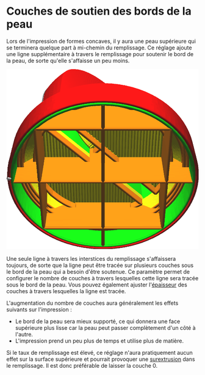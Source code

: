 Couches de soutien des bords de la peau
====
Lors de l'impression de formes concaves, il y aura une peau supérieure qui se terminera quelque part à mi-chemin du remplissage. Ce réglage ajoute une ligne supplémentaire à travers le remplissage pour soutenir le bord de la peau, de sorte qu'elle s'affaisse un peu moins.

![Un contour est créé à travers le remplissage sous le bord de la peau](../../../articles/images/skin_edge_support_thickness.png)

Une seule ligne à travers les interstices du remplissage s'affaissera toujours, de sorte que la ligne peut être tracée sur plusieurs couches sous le bord de la peau qui a besoin d'être soutenue. Ce paramètre permet de configurer le nombre de couches à travers lesquelles cette ligne sera tracée sous le bord de la peau. Vous pouvez également ajuster l'[épaisseur](skin_edge_support_thickness.md) des couches à travers lesquelles la ligne est tracée.

L'augmentation du nombre de couches aura généralement les effets suivants sur l'impression :
* Le bord de la peau sera mieux supporté, ce qui donnera une face supérieure plus lisse car la peau peut passer complètement d'un côté à l'autre.
* L'impression prend un peu plus de temps et utilise plus de matière.

Si le taux de remplissage est élevé, ce réglage n'aura pratiquement aucun effet sur la surface supérieure et pourrait provoquer une [surextrusion](../troubleshooting/overextrusion.md) dans le remplissage. Il est donc préférable de laisser la couche 0.
